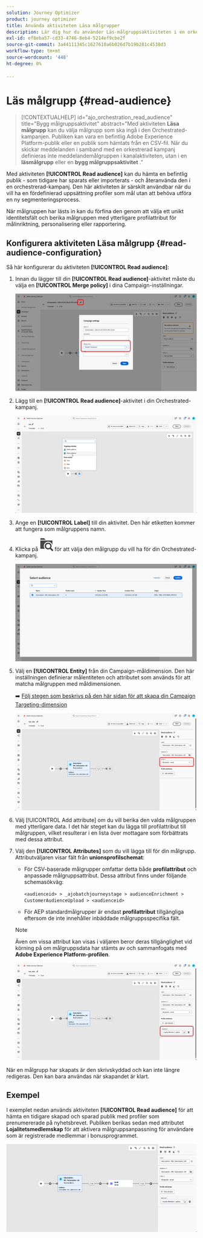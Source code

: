 ```yaml
---
solution: Journey Optimizer
product: journey optimizer
title: Använda aktiviteten Läsa målgrupper
description: Lär dig hur du använder Läs-målgruppsaktiviteten i en orkestrerad kampanj
exl-id: ef8eba57-cd33-4746-8eb4-5214ef9cbe2f
source-git-commit: 3a44111345c1627610a6b026d7b19b281c4538d3
workflow-type: tm+mt
source-wordcount: '448'
ht-degree: 0%

---
```



# Läs målgrupp {#read-audience}


>[!CONTEXTUALHELP]
>id="ajo_orchestration_read_audience"
>title="Bygg målgruppsaktivitet"
>abstract="Med aktiviteten **Läsa målgrupp** kan du välja målgrupp som ska ingå i den Orchestrated-kampanjen. Publiken kan vara en befintlig Adobe Experience Platform-publik eller en publik som hämtats från en CSV-fil. När du skickar meddelanden i samband med en orkestrerad kampanj definieras inte meddelandemålgruppen i kanalaktiviteten, utan i en **läsmålgrupp** eller en **bygg målgruppsaktivitet** ."

Med aktiviteten **[!UICONTROL Read audience]** kan du hämta en befintlig publik - som tidigare har sparats eller importerats - och återanvända den i en orchestrerad-kampanj. Den här aktiviteten är särskilt användbar när du vill ha en fördefinierad uppsättning profiler som mål utan att behöva utföra en ny segmenteringsprocess.

När målgruppen har lästs in kan du förfina den genom att välja ett unikt identitetsfält och berika målgruppen med ytterligare profilattribut för målinriktning, personalisering eller rapportering.

## Konfigurera aktiviteten Läsa målgrupp {#read-audience-configuration}

Så här konfigurerar du aktiviteten **[!UICONTROL Read audience]**:

1. Innan du lägger till din **[!UICONTROL Read audience]**-aktivitet måste du välja en **[!UICONTROL Merge policy]** i dina Campaign-inställningar.

   ![](../assets/read-audience-6.png)

1. Lägg till en **[!UICONTROL Read audience]**-aktivitet i din Orchestrated-kampanj.

   ![](../assets/read-audience-1.png)

1. Ange en **[!UICONTROL Label]** till din aktivitet. Den här etiketten kommer att fungera som målgruppens namn.

1. Klicka på ![mappsökningsikonen](../assets/do-not-localize/folder-search.svg) för att välja den målgrupp du vill ha för din Orchestrated-kampanj.

   ![](../assets/read-audience-2.png)

1. Välj en **[!UICONTROL Entity&#x200B;]** från din Campaign-måldimension. Den här inställningen definierar målentiteten och attributet som används för att matcha målgruppen med måldimensionen.

   ➡️ [Följ stegen som beskrivs på den här sidan för att skapa din Campaign Targeting-dimension](../target-dimension.md)

   ![](../assets/read-audience-3.png)

1. Välj [!UICONTROL Add attribute] om du vill berika den valda målgruppen med ytterligare data. I det här steget kan du lägga till profilattribut till målgruppen, vilket resulterar i en lista över mottagare som förbättrats med dessa attribut.

1. Välj den **[!UICONTROL Attributes]** som du vill lägga till för din målgrupp. Attributväljaren visar fält från **unionsprofilschemat**:

   * För CSV-baserade målgrupper omfattar detta både **profilattribut** och anpassade målgruppsattribut. Dessa attribut finns under följande schemasökväg:

     `<audienceid> > _ajobatchjourneystage > audienceEnrichment > CustomerAudienceUpload > <audienceid>`

   * För AEP standardmålgrupper är endast **profilattribut** tillgängliga eftersom de inte innehåller inbäddade målgruppsspecifika fält.

   >[!NOTE]
   >
   > Även om vissa attribut kan visas i väljaren beror deras tillgänglighet vid körning på om målgruppsdata har stämts av och sammanfogats med **Adobe Experience Platform-profilen**.

   ![](../assets/read-audience-4.png)

När en målgrupp har skapats är den skrivskyddad och kan inte längre redigeras. Den kan bara användas när skapandet är klart.

## Exempel

I exemplet nedan används aktiviteten **[!UICONTROL Read audience]** för att hämta en tidigare skapad och sparad publik med profiler som prenumererade på nyhetsbrevet. Publiken berikas sedan med attributet **Lojalitetsmedlemskap** för att aktivera målgruppsanpassning för användare som är registrerade medlemmar i bonusprogrammet.

![](../assets/read-audience-5.png)
